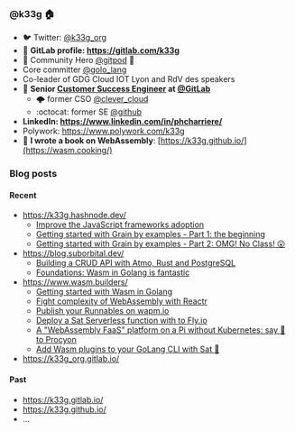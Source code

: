 ### @k33g 🏠

- 🐦 Twitter: [@k33g_org](https://twitter.com/k33g_org)
- 🦊 **GitLab profile: https://gitlab.com/k33g**
- 🦸 Community Hero [@gitpod](https://twitter.com/gitpod) 🚀 
- Core committer [@golo_lang](https://twitter.com/golo_lang)
- Co-leader of GDG Cloud IOT Lyon and RdV des speakers
- 🧰 **Senior [Customer Success Engineer]([https://about.gitlab.com/handbook/customer-success/tam/segment/strategic/](https://about.gitlab.com/handbook/customer-success/csm/cse/)) at [@GitLab](https://twitter.com/gitlab)**
  - 🌩️ former CSO [@clever_cloud](https://twitter.com/clever_cloud)
  - :octocat: former SE [@github](https://twitter.com/github)
- **LinkedIn: https://www.linkedin.com/in/phcharriere/**
- Polywork: https://www.polywork.com/k33g
- 📘 **I wrote a book on WebAssembly**: [https://k33g.github.io/](https://wasm.cooking/)

### Blog posts

#### Recent

- https://k33g.hashnode.dev/
  - [Improve the JavaScript frameworks adoption](https://k33g.hashnode.dev/improve-the-javascript-frameworks-adoption) 
  - [Getting started with Grain by examples - Part 1: the beginning](https://k33g.hashnode.dev/getting-started-with-grain-by-examples)
  - [Getting started with Grain by examples - Part 2: OMG! No Class! 😮](https://k33g.hashnode.dev/getting-started-with-grain-by-examples-1)
- https://blog.suborbital.dev/
  - [Building a CRUD API with Atmo, Rust and PostgreSQL](https://blog.suborbital.dev/building-a-crud-api-with-atmo-rust-and-postgresql)
  - [Foundations: Wasm in Golang is fantastic](https://blog.suborbital.dev/foundations-wasm-in-golang-is-fantastic) 
- https://www.wasm.builders/
  - [Getting started with Wasm in Golang](https://www.wasm.builders/k33g_org/getting-started-with-wasm-in-golang-23o5)
  - [Fight complexity of WebAssembly with Reactr](https://www.wasm.builders/k33g_org/fight-complexity-of-webassembly-with-reactr-222k)
  - [Publish your Runnables on wapm.io](https://www.wasm.builders/k33g_org/publish-your-runnables-on-wapmio-49k0)
  - [Deploy a Sat Serverless function with to Fly.io](https://www.wasm.builders/k33g_org/deploy-a-sat-serverless-function-with-to-flyio-35df)
  - [A "WebAssembly FaaS" platform on a Pi without Kubernetes: say 👋 to Procyon](https://www.wasm.builders/k33g_org/a-webassembly-faas-platform-on-a-pi-without-kubernetes-say-to-procyon-16hn)
  - [Add Wasm plugins to your GoLang CLI with Sat 🚀](https://www.wasm.builders/k33g_org/add-wasm-plugins-to-your-golang-cli-with-sat-484g)
- https://k33g_org.gitlab.io/

#### Past

- https://k33g.gitlab.io/
- https://k33g.github.io/
- ...


<!--
**k33g/k33g** is a ✨ _special_ ✨ repository because its `README.md` (this file) appears on your GitHub profile.

Here are some ideas to get you started:

- 🔭 I’m currently working on ...
- 🌱 I’m currently learning ...
- 👯 I’m looking to collaborate on ...
- 🤔 I’m looking for help with ...
- 💬 Ask me about ...
- 📫 How to reach me: ...
- 😄 Pronouns: ...
- ⚡ Fun fact: ...
-->
